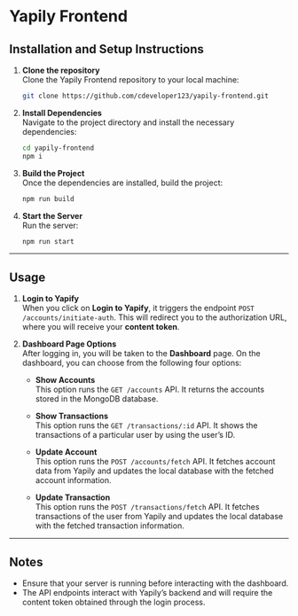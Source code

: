 
# Yapily Frontend

## Installation and Setup Instructions

1. **Clone the repository**  
   Clone the Yapily Frontend repository to your local machine:
   ```bash
   git clone https://github.com/cdeveloper123/yapily-frontend.git
   ```

2. **Install Dependencies**  
   Navigate to the project directory and install the necessary dependencies:
   ```bash
   cd yapily-frontend
   npm i
   ```

3. **Build the Project**  
   Once the dependencies are installed, build the project:
   ```bash
   npm run build
   ```

4. **Start the Server**  
   Run the server:
   ```bash
   npm run start
   ```

---

## Usage

1. **Login to Yapify**  
   When you click on **Login to Yapify**, it triggers the endpoint `POST /accounts/initiate-auth`. This will redirect you to the authorization URL, where you will receive your **content token**.

2. **Dashboard Page Options**  
   After logging in, you will be taken to the **Dashboard** page. On the dashboard, you can choose from the following four options:

   - **Show Accounts**  
     This option runs the `GET /accounts` API. It returns the accounts stored in the MongoDB database.

   - **Show Transactions**  
     This option runs the `GET /transactions/:id` API. It shows the transactions of a particular user by using the user’s ID.

   - **Update Account**  
     This option runs the `POST /accounts/fetch` API. It fetches account data from Yapily and updates the local database with the fetched account information.

   - **Update Transaction**  
     This option runs the `POST /transactions/fetch` API. It fetches transactions of the user from Yapily and updates the local database with the fetched transaction information.

---

## Notes

- Ensure that your server is running before interacting with the dashboard.
- The API endpoints interact with Yapily’s backend and will require the content token obtained through the login process.
